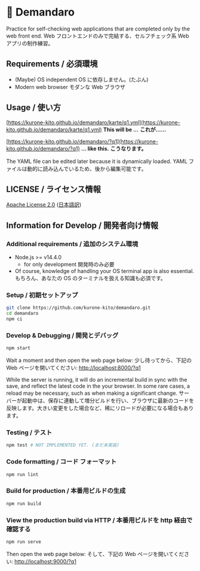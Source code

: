 # 📝 Demandaro

Practice for self-checking web applications that are completed only by the web front end.
Web フロントエンドのみで完結する、セルフチェック系 Web アプリの制作練習。

## Requirements / 必須環境

- (Maybe) OS independent
  OS に依存しません。(たぶん)
- Modern web browser
  モダンな Web ブラウザ

## Usage / 使い方

[https://kurone-kito.github.io/demandaro/karte/q1.yml](https://kurone-kito.github.io/demandaro/karte/q1.yml)
**This will be ...**
**これが……**

[https://kurone-kito.github.io/demandaro/?q1](https://kurone-kito.github.io/demandaro/?q1)
**... like this.**
**こうなります。**

The YAML file can be edited later because it is dynamically loaded.
YAML ファイルは動的に読み込んでいるため、後から編集可能です。

## LICENSE / ライセンス情報

[Apache License 2.0](https://github.com/kurone-kito/demandaro/blob/master/LICENSE)
([日本語訳](https://osdn.net/projects/opensource/wiki/licenses%2FApache_License_2.0))

## Information for Develop / 開発者向け情報

### Additional requirements / 追加のシステム環境

- Node.js >= v14.4.0
  - for only development
    開発時のみ必要
- Of course, knowledge of handling your OS terminal app is also essential.
  もちろん、あなたの OS のターミナルを扱える知識も必須です。

### Setup / 初期セットアップ

```sh
git clone https://github.com/kurone-kito/demandaro.git
cd demandaro
npm ci
```

### Develop &amp; Debugging / 開発とデバッグ

```sh
npm start
```

Wait a moment and then open the web page below:
少し待ってから、下記の Web ページを開いてください:
[http://localhost:8000/?q1](http://localhost:8000/?q1)

While the server is running, it will do an incremental build in sync with the save, and reflect the latest code in the your browser. In some rare cases, a reload may be necessary, such as when making a significant change.
サーバーが起動中は、保存に連動して増分ビルドを行い、ブラウザに最新のコードを反映します。大きい変更をした場合など、稀にリロードが必要になる場合もあります。

### Testing / テスト

```sh
npm test # NOT IMPLEMENTED YET. (まだ未実装)
```

### Code formatting / コード フォーマット

```sh
npm run lint
```

### Build for production / 本番用ビルドの生成

```sh
npm run build
```

### View the production build via HTTP / 本番用ビルドを http 経由で確認する

```sh
npm run serve
```

Then open the web page below:
そして、下記の Web ページを開いてください:
[http://localhost:9000/?q1](http://localhost:9000/?q1)
